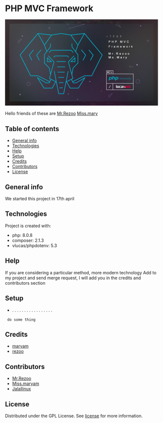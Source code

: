 # PHP MVC Framework


![PHP](PHP_mvc_framework.jpg)

Hello friends of these are [Mr.Rezoo](https://www.linkedin.com/in/reza-mobaraki/) [Miss.mary](https://www.linkedin.com/in/maryam-ostovar-64b497210/)

## Table of contents

* [General info](#General-info)
* [Technologies](#Technologies)
* [Help](#Help)
* [Setup](#Setup)
* [Credits](#credits)
* [Contributors](#Contributors)
* [License](#license)

## General info

We started this project in 17th april


## Technologies

Project is created with:

* php: 8.0.8
* composer: 2.1.3
* vlucas/phpdotenv: 5.3

## Help

If you are considering a particular method, more modern technology Add to my
project and send merge request, I will add you in the credits and contributors
section

## Setup

* . . . . . . . . . . . . . . . . .

```shell
 do some thing
```

## Credits

* [maryam]()
* [rezoo]()

## Contributors

* [Mr.Rezoo](https://github.com/MrRezoo)
* [Miss.maryam](https://github.com/maryost1998)
* [Jalallinux](https://github.com/jalallinux)

## License

Distributed under the GPL License. See [license](LICENSE) for more information.
